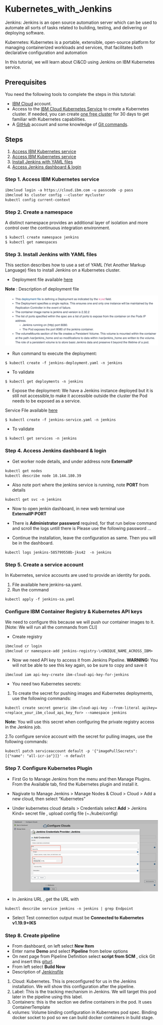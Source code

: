 # Kubernetes_with_Jenkins

Jenkins:
Jenkins is an open source automation server which can be used to automate all sorts of tasks related to building, testing, and delivering or deploying software.

Kubernetes: 
Kubernetes is a portable, extensible, open-source platform for managing containerized workloads and services, that facilitates both declarative configuration and automation

In this tutorial, we will learn about CI&CD using Jenkins on IBM Kubernetes service. 


## Prerequisites
You need the following tools to complete the steps in this tutorial:
* [IBM Cloud](https://cloud.ibm.com/registration) account.
* Access to the [IBM Cloud Kubernetes Service](https://cloud.ibm.com/kubernetes/catalog/create) to create a Kubernetes cluster. If needed, you can create [one free cluster](https://cloud.ibm.com/docs/containers?topic=containers-cs_ov#cluster_types) for 30 days to get familiar with Kubernetes capabilities.
* A [GitHub](https://github.com/) account and some knowledge of [Git commands](https://training.github.com/).


## Steps

1. [Access IBM Kubernetes service](#step-1-Access-IBM-Kubernetes-service)
1. [Access IBM Kubernetes service](#step-2-Access-IBM-kubernetes-service)
1. [Install Jenkins with YAML files](#step-3-create-a-persistent-volume)
1. [Access Jenkins dashboard & login](#-Step-4-Access-Jenkins-dashboard-&-login)


 

### Step 1. Access IBM Kubernetes service
```
ibmcloud login -a https://cloud.ibm.com -u passcode -p pass 
ibmcloud ks cluster config --cluster mycluster
kubectl config current-context
```

### Step 2. Create a namespace 
A distinct namespace provides an additional layer of isolation and more control over the continuous integration environment.

```
$ kubectl create namespace jenkins
$ kubectl get namespaces

```

### Step 3. Install Jenkins with YAML files
This section describes how to use a set of YAML (Yet Another Markup Language) files to install Jenkins on a Kubernetes cluster.

* Deployment file available [here](updatee)

__Note__ : Description of deployment file 

![GitHub Logo](images/s1.png)

* Run command to execute the deployment:
```
$ kubectl create -f jenkins-deployment.yaml -n jenkins

```
* To validate

```
$ kubectl get deployments -n jenkins

```

* Expose the deployment:
We have a Jenkins instance deployed but it is still not accessible,to make it accessible outside the cluster the Pod needs to be exposed as a service.

Service File available [here](update)
```
$ kubectl create -f jenkins-service.yaml -n jenkins

```

* To validate

```
$ kubectl get services -n jenkins
```

### Step 4. Access Jenkins dashboard & login

* Get worker node details, and under address note __ExternalIP__ 
```
kubectl get nodes
kubectl describe node 10.144.180.39
```

* Also note port where the jenkins service is running, note __PORT__ from details

```
kubectl get svc -n jenkins
```

* Now to open jenkin dashboard, in new web terminal use __ExternalIP:PORT__

* There is __Administrator password__ required, for that run below command and scroll the logs untill there is Please use the following password ...

* Continue the installation, leave the configuration as same. Then you will be in the dashboard. 

```
kubectl logs jenkins-585799558b-jks42  -n jenkins
```


### Step 5. Create a service account
In Kubernetes, service accounts are used to provide an identity for pods.

1. File available here jenkins-sa.yaml.
1. Run the command 
```
kubectl apply -f jenkins-sa.yaml
```

### Configure IBM Container Registry & Kubernetes API keys

We need to configure this because we will push our container images to it. 
[Note: We will run all the commands from CLI]

* Create registry

```
ibmcloud cr login
ibmcloud cr namespace-add jenkins-registry-\<UNIQUE_NAME_ACROSS_IBM>
```

* Now we need API key to access it from Jenkins Pipeline.
 __WARNING:__ You will not be able to see this key again, so be sure to copy and save it

```
ibmcloud iam api-key-create ibm-cloud-api-key-for-jenkins
```

* You need two Kubernetes secrets:
1. To create the secret for pushing images and Kubernetes deployments, use the following commands:

```
kubectl create secret generic ibm-cloud-api-key --from-literal apikey=<replace_your_ibm_cloud_api_key_for> --namespace jenkins
```
__Note:__ You will use this secret when configuring the private registry access in the Jenkins job.

2.To configure service account with the secret for pulling images, use the following commands:

```
kubectl patch serviceaccount default -p '{"imagePullSecrets": [{"name": "all-icr-io"}]}' -n default
```

### Step 7. Configure Kubernetes Plugin

* First Go to Manage Jenkins from the menu and then Manage Plugins. From the Available tab, find the Kubernetes plugin and install it.

* Nagivate to Manage Jenkins > Manage Nodes & Cloud > Cloud > Add a new cloud, then select “Kubernetes”

* Under kubernetes cloud details > Credentials select __Add__ > Jenkins
  Kind= secret file , upload config file (~./kube/config)
  
  ![GitHub Logo](images/s3.png)

* In Jenkins URL , get the URL with 

```
kubectl describe service jenkins -n jenkins | grep Endpoint
```

* Select Test connection output must be __Connected to Kubernetes v1.19.9+IKS__


### Step 8. Create pipeline

* From dashboard, on left select __New Item__
* Enter name __Demo__ and select __Pipeline__ from below options
* On next page from Pipeline Definition select __script from SCM__ , click Git and insert this [giturl](https://github.com/mahsankhaan/kubernetes_with_jenkins.git).
* From left select __Build Now__
*  Description of [Jenkinsfile]()
1. Cloud: Kubernetes. This is preconfigured for us in the Jenkins installation. We will show this configuration after the pipeline.
1. Label: This is the tracking mechanism in Jenkins. We will target this pod later in the pipeline using this label.
1. Containers: this is the section we define containers in the pod. It uses ContainerTemplate
1. volumes: Volume binding configuration in Kubernetes pod spec. Binding docker socket to pod so we can build docker containers in build stage.

